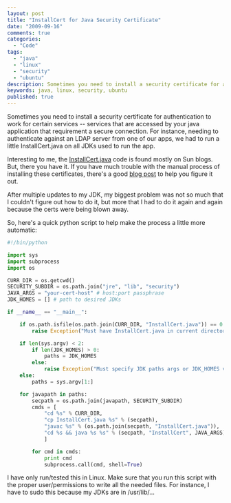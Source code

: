 ```yaml
---
layout: post
title: "InstallCert for Java Security Certificate"
date: "2009-09-16"
comments: true
categories:
  - "Code"
tags:
  - "java"
  - "linux"
  - "security"
  - "ubuntu"
description: Sometimes you need to install a security certificate for authentication to work for certain services -- services that are accessed by your java application 
keywords: java, linux, security, ubuntu
published: true
---
```


Sometimes you need to install a security certificate for authentication to work for certain services -- services that are accessed by your java application that requirement a secure connection.  For instance, needing to authenticate against an LDAP server from one of our apps, we had to run a little InstallCert.java on all JDKs used to run the app.

<!--more-->

Interesting to me, the [InstallCert.java](http://blogs.sun.com/andreas/resource/InstallCert.java) code is found mostly on Sun blogs.  But, there you have it.  If you have much trouble with the manual process of installing these certificates, there's a good [blog post](http://stufftohelpyouout.blogspot.com/2008/10/unable-to-find-valid-certification-path.html) to help you figure it out.

After multiple updates to my JDK, my biggest problem was not so much that I couldn't figure out how to do it, but more that I had to do it again and again because the certs were being blown away.

So, here's a quick python script to help make the process a little more automatic:  

```python
#!/bin/python

import sys
import subprocess
import os

CURR_DIR = os.getcwd()
SECURITY_SUBDIR = os.path.join("jre", "lib", "security")
JAVA_ARGS = "your-cert-host" # host:port passphrase
JDK_HOMES = [] # path to desired JDKs

if __name__ == "__main__":

    if os.path.isfile(os.path.join(CURR_DIR, "InstallCert.java")) == 0:
        raise Exception("Must have InstallCert.java in current directory")

    if len(sys.argv) < 2:
        if len(JDK_HOMES) > 0:
            paths = JDK_HOMES
        else:
            raise Exception("Must specify JDK paths args or JDK_HOMES var")
    else:
        paths = sys.argv[1:]

    for javapath in paths:
        secpath = os.path.join(javapath, SECURITY_SUBDIR)
        cmds = [
            "cd %s" % CURR_DIR,
            "cp InstallCert.java %s" % (secpath),
            "javac %s" % (os.path.join(secpath, "InstallCert.java")),
            "cd %s && java %s %s" % (secpath, "InstallCert", JAVA_ARGS)
            ]

        for cmd in cmds:
            print cmd
            subprocess.call(cmd, shell=True)
```

I have only run/tested this in Linux.  Make sure that you run this script with the proper user/permissions to write all the needed files.  For instance, I have to sudo this because my JDKs are in /usr/lib/...  

  
